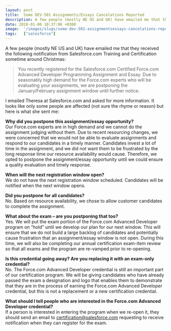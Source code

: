 ```yaml
---
layout: post
title:  Some DEV-501 Assignments/Essays Cancelations Reported
description: A few people (mostly NE US and UK) have emailed me that they received the following notification from Salesforce.com Training and Certification sometime around Christmas-  You recently registered for the Salesforce.com Certified Force.com Advanced Developer Programming Assignment and Essay. Due to seasonably high demand for the Force.com experts who will be evaluating your assignments, we are postponing the January/February assignment window until further notice.I emailed Theresa at Salesforce.c
date: 2010-01-06 10:37:06 +0300
image:  '/images/slugs/some-dev-501-assignmentsessays-cancelations-reported.jpg'
tags:   ["salesforce"]
---
```

<p>A few people (mostly NE US and UK) have emailed me that they received the following notification from Salesforce.com Training and Certification sometime around Christmas:</p>
<blockquote>You recently registered for the Salesforce.com Certified Force.com Advanced Developer Programming Assignment and Essay. Due to seasonably high demand for the Force.com experts who will be evaluating your assignments, we are postponing the January/February assignment window until further notice.</blockquote>
<p>I emailed Theresa at Salesforce.com and asked for more information. It looks like only some people are affected (not sure the rhyme or reason) but here is what she sent me:</p>
<p><strong>Why did you postpone this assignment/essay opportunity?</strong><br>
Our Force.com experts are in high demand and we cannot do the assignment judging without them. Due to recent resourcing changes, we were concerned that we would not be able to evaluate assignments and respond to our candidates in a timely manner. Candidates invest a lot of time in the assignment, and we did not want them to be frustrated by the long response time our resource availability would cause. Therefore, we opted to postpone the assignment/essay opportunity until we could ensure a quality evaluation and timely response.</p>
<p><strong>When will the next registration window open?</strong><br>
We do not have the next registration window scheduled. Candidates will be notified when the next window opens.</p>
<p><strong>Did you postpone for all candidates?</strong><br>
No. Based on resource availability, we chose to allow customer candidates to complete the assignment.</p>
<p><strong>What about the exam – are you postponing that too?</strong><br>
Yes. We will put the exam portion of the Force.com Advanced Developer program on “hold” until we develop our plan for our next window. This will ensure that we do not build a large backlog of candidates and potentially cause frustration that an assignment/essay window is not open. During this time, we will also be completing our annual certification exam-item review so that all exams and the program are re-vamped prior to re-opening.</p>
<p><strong>Is this credential going away? Are you replacing it with an exam-only credential?</strong><br>
No. The Force.com Advanced Developer credential is still an important part of our certification program. We will be giving candidates who have already passed the exam a designation and logo that enables them to demonstrate that they are in the process of earning the Force.com Advanced Developer credential, but this is not a replacement or a new certification credential.</p>
<p><strong>What should I tell people who are interested in the Force.com Advanced Developer credential?</strong><br>
If a person is interested in entering the program when we re-open it, they should send an email to <a href="mailto:certification@salesforce.com">certification@salesforce.com</a> requesting to receive notification when they can register for the exam.</p>

